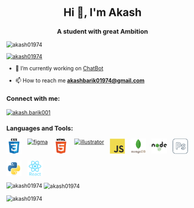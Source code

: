 <h1 align="center">Hi 👋, I'm Akash</h1>
<h3 align="center">A student with great Ambition</h3>

<p align="left"> <img src="https://komarev.com/ghpvc/?username=akash01974&label=Profile%20views&color=181a1b&style=flat" alt="akash01974" /> </p>

<p align="left"> 
  <a href="https://github.com/ryo-ma/github-profile-trophy">
    <img src="https://github-profile-trophy.vercel.app/?username=akash01974&theme=darkhub" alt="akash01974" />
  </a> 
</p>

- 🔭 I’m currently working on [ChatBot](pbc-chat-bot.vercel.app/)

- 📫 How to reach me **akashbarik01974@gmail.com**

<h3 align="left">Connect with me:</h3>
<p align="left">
<a href="https://instagram.com/akash.barik001" target="blank">
  <img align="center" src="https://raw.githubusercontent.com/rahuldkjain/github-profile-readme-generator/master/src/images/icons/Social/instagram.svg" alt="akash.barik001" height="30" width="40" />
</a>
</p>

<h3 align="left">Languages and Tools:</h3>
<p align="left" style="display: flex; flex-wrap: wrap; gap: 15px;">  
  <a href="https://www.w3schools.com/css/" target="_blank" rel="noreferrer"> 
    <img src="https://raw.githubusercontent.com/devicons/devicon/master/icons/css3/css3-original-wordmark.svg" alt="css3" width="40" height="40"/> 
  </a> 
  <a href="https://www.figma.com/" target="_blank" rel="noreferrer"> 
    <img src="https://www.vectorlogo.zone/logos/figma/figma-icon.svg" alt="figma" width="40" height="40"/> 
  </a> 
  <a href="https://www.w3.org/html/" target="_blank" rel="noreferrer"> 
    <img src="https://raw.githubusercontent.com/devicons/devicon/master/icons/html5/html5-original-wordmark.svg" alt="html5" width="40" height="40"/> 
  </a> 
  <a href="https://www.adobe.com/in/products/illustrator.html" target="_blank" rel="noreferrer"> 
    <img src="https://www.vectorlogo.zone/logos/adobe_illustrator/adobe_illustrator-icon.svg" alt="illustrator" width="40" height="40"/> 
  </a> 
  <a href="https://developer.mozilla.org/en-US/docs/Web/JavaScript" target="_blank" rel="noreferrer"> 
    <img src="https://raw.githubusercontent.com/devicons/devicon/master/icons/javascript/javascript-original.svg" alt="javascript" width="40" height="40"/> 
  </a> 
  <a href="https://www.mongodb.com/" target="_blank" rel="noreferrer"> 
    <img src="https://raw.githubusercontent.com/devicons/devicon/master/icons/mongodb/mongodb-original-wordmark.svg" alt="mongodb" width="40" height="40"/> 
  </a> 
  <a href="https://nodejs.org" target="_blank" rel="noreferrer"> 
    <img src="https://raw.githubusercontent.com/devicons/devicon/master/icons/nodejs/nodejs-original-wordmark.svg" alt="nodejs" width="40" height="40"/> 
  </a> 
  <a href="https://www.photoshop.com/en" target="_blank" rel="noreferrer"> 
    <img src="https://raw.githubusercontent.com/devicons/devicon/master/icons/photoshop/photoshop-line.svg" alt="photoshop" width="40" height="40"/> 
  </a> 
  <a href="https://www.python.org" target="_blank" rel="noreferrer"> 
    <img src="https://raw.githubusercontent.com/devicons/devicon/master/icons/python/python-original.svg" alt="python" width="40" height="40"/> 
  </a> 
  <a href="https://reactjs.org/" target="_blank" rel="noreferrer"> 
    <img src="https://raw.githubusercontent.com/devicons/devicon/master/icons/react/react-original-wordmark.svg" alt="react" width="40" height="40"/> 
  </a> 
</p>

<p><img align="left" src="https://github-readme-stats.vercel.app/api/top-langs?username=akash01974&show_icons=true&theme=dark&locale=en&layout=compact" alt="akash01974" /></p>

<p>&nbsp;<img align="center" src="https://github-readme-stats.vercel.app/api?username=akash01974&show_icons=true&theme=dark&locale=en" alt="akash01974" /></p>

<p><img align="center" src="https://github-readme-streak-stats.herokuapp.com/?user=akash01974&theme=dark" alt="akash01974" /></p>
